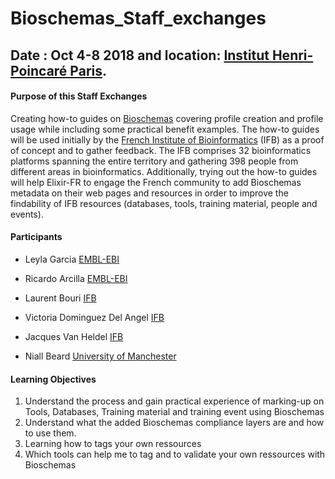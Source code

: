 # Bioschemas_Staff_exchanges
## Date : Oct 4-8 2018 and location: [Institut Henri-Poincaré Paris](http://www.ihp.fr/).

#### Purpose of this Staff Exchanges
Creating how-to guides on [Bioschemas](http://bioschemas.org/) covering profile creation and profile usage while including some practical benefit examples. 
The how-to guides will be used initially by the [French Institute of Bioinformatics](https://www.france-bioinformatique.fr/) (IFB) as a proof of concept and to gather feedback. The IFB comprises 32 bioinformatics platforms spanning the entire territory and gathering 398 people from different areas in bioinformatics. Additionally, trying out the how-to guides will help Elixir-FR to engage the French community to add Bioschemas metadata on their web pages and resources in order to improve the findability of IFB resources (databases, tools, training material, people and events).

#### Participants
- Leyla Garcia [EMBL-EBI](https://www.ebi.ac.uk/)
- Ricardo Arcilla [EMBL-EBI](https://www.ebi.ac.uk/)

- Laurent Bouri [IFB](https://www.france-bioinformatique.fr/)
- Victoria Dominguez Del Angel [IFB](https://www.france-bioinformatique.fr/)
- Jacques Van Heldel [IFB](https://www.france-bioinformatique.fr/)

- Niall Beard [University of Manchester](https://www.manchester.ac.uk/)

#### Learning Objectives

1. Understand the process and gain practical experience of marking-up on Tools, Databases, Training material and training event using Bioschemas
2. Understand what the added Bioschemas compliance layers are and how to use them.
3. Learning how to tags your own ressources
4. Which tools can help me to tag and to validate your own ressources with Bioschemas
